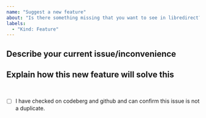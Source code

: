 ```yaml
---
name: "Suggest a new feature"
about: "Is there something missing that you want to see in libredirect? Suggest a feature so it will exist in a future release."
labels:
  - "Kind: Feature"
---
```


## Describe your current issue/inconvenience

## Explain how this new feature will solve this

<br>
<!--Put an "x" between the brackets to confirm-->

- [ ] I have checked on codeberg and github and can confirm this issue is not a duplicate.

